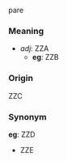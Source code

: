 pare
### Meaning
+ _adj_: ZZA
    + __eg__: ZZB

### Origin

ZZC

### Synonym

__eg__: ZZD

+ ZZE


